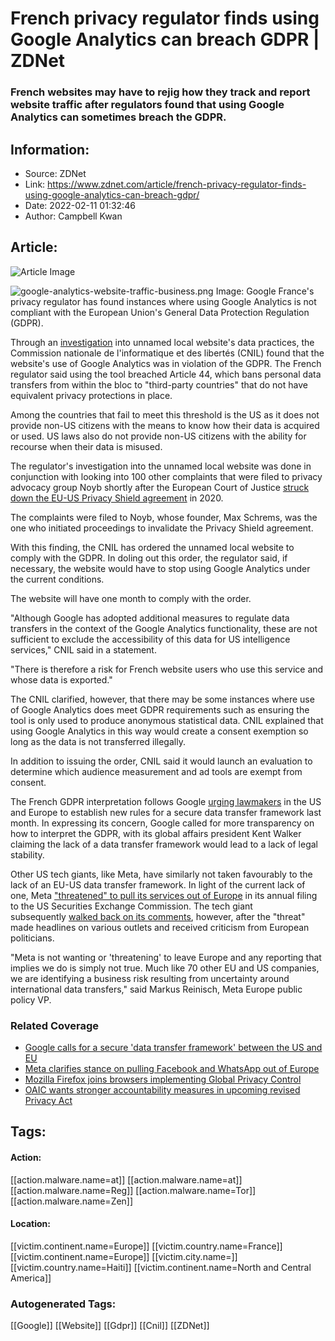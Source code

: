 # French privacy regulator finds using Google Analytics can breach GDPR | ZDNet
### French websites may have to rejig how they track and report website traffic after regulators found that using Google Analytics can sometimes breach the GDPR.

## Information:
+ Source: ZDNet
+ Link: https://www.zdnet.com/article/french-privacy-regulator-finds-using-google-analytics-can-breach-gdpr/
+ Date: 2022-02-11 01:32:46
+ Author: Campbell Kwan


## Article:
![Article Image](https://www.zdnet.com/a/img/resize/3f7ab37e0da34ff1fba048139875e9141c5b6c50/2017/11/17/98a7f39f-5a9b-45a2-b371-a892ce62390f/google-analytics-website-traffic-business.png?width=770&height=578&fit=crop&format=pjpg&auto=webp)

![google-analytics-website-traffic-business.png](https://www.zdnet.com/a/img/resize/65441a4ce006a60522e8b3bdf1087429e0990135/2017/11/17/98a7f39f-5a9b-45a2-b371-a892ce62390f/google-analytics-website-traffic-business.png?fit=bounds&format=pjpg&auto=webp)
 Image: Google
 France's privacy regulator has found instances where using Google Analytics is not compliant with the European Union's General Data Protection Regulation (GDPR). 

Through an [investigation](https://www.cnil.fr/en/use-google-analytics-and-data-transfers-united-states-cnil-orders-website-manageroperator-comply) into unnamed local website's data practices, the Commission nationale de l'informatique et des libertés (CNIL) found that the website's use of Google Analytics was in violation of the GDPR. The French regulator said using the tool breached Article 44, which bans personal data transfers from within the bloc to "third-party countries" that do not have equivalent privacy protections in place. 

Among the countries that fail to meet this threshold is the US as it does not provide non-US citizens with the means to know how their data is acquired or used. US laws also do not provide non-US citizens with the ability for recourse when their data is misused.   

The regulator's investigation into the unnamed local website was done in conjunction with looking into 100 other complaints that were filed to privacy advocacy group Noyb shortly after the European Court of Justice [struck down the EU-US Privacy Shield agreement](https://www.zdnet.com/article/european-court-strikes-down-eu-us-privacy-shield-citizen-data-transfer-agreement/) in 2020. 

The complaints were filed to Noyb, whose founder, Max Schrems, was the one who initiated proceedings to invalidate the Privacy Shield agreement. 

With this finding, the CNIL has ordered the unnamed local website to comply with the GDPR. In doling out this order, the regulator said, if necessary, the website would have to stop using Google Analytics under the current conditions. 

The website will have one month to comply with the order. 






"Although Google has adopted additional measures to regulate data transfers in the context of the Google Analytics functionality, these are not sufficient to exclude the accessibility of this data for US intelligence services," CNIL said in a statement. 

"There is therefore a risk for French website users who use this service and whose data is exported." 

The CNIL clarified, however, that there may be some instances where use of Google Analytics does meet GDPR requirements such as ensuring the tool is only used to produce anonymous statistical data. CNIL explained that using Google Analytics in this way would create a consent exemption so long as the data is not transferred illegally. 

In addition to issuing the order, CNIL said it would launch an evaluation to determine which audience measurement and ad tools are exempt from consent. 

The French GDPR interpretation follows Google [urging lawmakers](https://www.zdnet.com/article/google-urges-for-new-data-rules-between-the-us-and-eu/) in the US and Europe to establish new rules for a secure data transfer framework last month. In expressing its concern, Google called for more transparency on how to interpret the GDPR, with its global affairs president Kent Walker claiming the lack of a data transfer framework would lead to a lack of legal stability. 

Other US tech giants, like Meta, have similarly not taken favourably to the lack of an EU-US data transfer framework. In light of the current lack of one, Meta ["threatened" to pull its services out of Europe](https://www.cnet.com/news/meta-warns-of-pulling-facebook-and-instagram-from-europe-over-data-rules/) in its annual filing to the US Securities Exchange Commission. The tech giant subsequently [walked back on its comments](https://www.zdnet.com/article/meta-clarifies-stance-on-pulling-facebook-and-whatsapp-out-of-europe/), however, after the "threat" made headlines on various outlets and received criticism from European politicians. 

"Meta is not wanting or 'threatening' to leave Europe and any reporting that implies we do is simply not true. Much like 70 other EU and US companies, we are identifying a business risk resulting from uncertainty around international data transfers," said Markus Reinisch, Meta Europe public policy VP. 

### Related Coverage

* [Google calls for a secure 'data transfer framework' between the US and EU](/article/google-urges-for-new-data-rules-between-the-us-and-eu/)
* [Meta clarifies stance on pulling Facebook and WhatsApp out of Europe](/article/meta-clarifies-stance-on-pulling-facebook-and-whatsapp-out-of-europe/)
* [Mozilla Firefox joins browsers implementing Global Privacy Control](/article/mozilla-firefox-joins-browsers-implementing-global-privacy-control/)
* [OAIC wants stronger accountability measures in upcoming revised Privacy Act](/article/oaic-wants-stronger-accountability-measures-in-upcoming-revised-privacy-act/)





## Tags:

#### Action:
[[action.malware.name=at]] [[action.malware.name=at]] [[action.malware.name=Reg]] [[action.malware.name=Tor]] [[action.malware.name=Zen]]

#### Location:
[[victim.continent.name=Europe]] [[victim.country.name=France]] [[victim.continent.name=Europe]] [[victim.city.name=]] [[victim.country.name=Haiti]] [[victim.continent.name=North and Central America]]

### Autogenerated Tags:
[[Google]] [[Website]] [[Gdpr]] [[Cnil]] [[ZDNet]]

